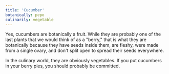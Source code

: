 ```yaml
---
title: 'Cucumber'
botanically: pepo
culinarily: vegetable
---
```

Yes, cucumbers are botanically a fruit. While they are probably one of the last plants that we would think of as a "berry," that is what they are botanically because they have seeds inside them, are fleshy, were made from a single ovary, and don't split open to spread their seeds everywhere.

In the culinary world, they are obviously vegetables. If you put cucumbers in your berry pies, you should probably be committed.